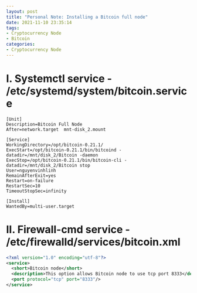 ```yaml
---
layout: post
title: "Personal Note: Installing a Bitcoin full node"
date: 2021-11-10 23:35:14
tags:
- Cryptocurrency Node
- Bitcoin
categories:
- Cryptocurrency Node
---
```


# I. Systemctl service - /etc/systemd/system/bitcoin.service

```systemd
[Unit]
Description=Bitcoin Full Node
After=network.target  mnt-disk_2.mount

[Service]
WorkingDirectory=/opt/bitcoin-0.21.1/
ExecStart=/opt/bitcoin-0.21.1/bin/bitcoind -datadir=/mnt/disk_2/Bitcoin -daemon
ExecStop=/opt/bitcoin-0.21.1/bin/bitcoin-cli -datadir=/mnt/disk_2/Bitcoin stop
User=nguyenvinhlinh
RemainAfterExit=yes
Restart=on-failure
RestartSec=10
TimeoutStopSec=infinity

[Install]
WantedBy=multi-user.target
```

# II. Firewall-cmd service - /etc/firewalld/services/bitcoin.xml

```xml
<?xml version="1.0" encoding="utf-8"?>
<service>
  <short>Bitcoin node</short>
  <description>This option allows Bitcoin node to use tcp port 8333</description>
  <port protocol="tcp" port="8333"/>
</service>
```
